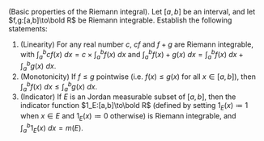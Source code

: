(Basic properties of the Riemann integral). Let $[a,b]$ be an interval, and let $f,g:[a,b]\to\bold R$ be  Riemann integrable. Establish the following statements:
1. (Linearity) For any real number $c$, $cf$ and $f+g$ are Riemann integrable, with $\int _a^b cf(x)\ dx= c\times \int _a^b f(x)\ dx$ and $\int _a^b f(x)+g(x)\ dx= \int _a^b f(x)\ dx + \int _a^b g(x)\ dx$.
2. (Monotonicity) If $f\le g$ pointwise (i.e. $f(x)\le g(x)$ for all $x\in [a,b]$), then $\int _a^b f(x)\ dx\le \int _a^b g(x)\ dx$.
3. (Indicator) If $E$ is an Jordan measurable subset of $[a,b]$, then the indicator function $1_E:[a,b]\to\bold R$ (defined by setting $1_E(x) \coloneqq 1$ when $x\in E$ and $1_E(x) \coloneqq 0$ otherwise) is Riemann integrable, and $\int _a^b 1_E(x)\ dx = m(E)$.